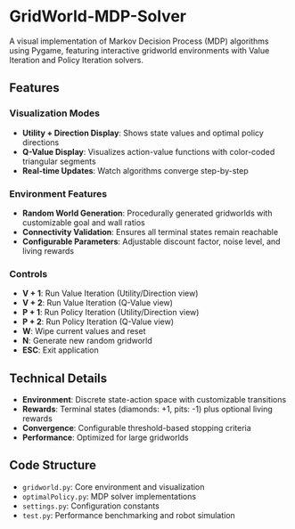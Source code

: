 # GridWorld-MDP-Solver
A visual implementation of Markov Decision Process (MDP) algorithms using Pygame, featuring interactive gridworld environments with Value Iteration and Policy Iteration solvers.

## Features

### Visualization Modes
- **Utility + Direction Display**: Shows state values and optimal policy directions
- **Q-Value Display**: Visualizes action-value functions with color-coded triangular segments
- **Real-time Updates**: Watch algorithms converge step-by-step

### Environment Features
- **Random World Generation**: Procedurally generated gridworlds with customizable goal and wall ratios
- **Connectivity Validation**: Ensures all terminal states remain reachable
- **Configurable Parameters**: Adjustable discount factor, noise level, and living rewards

### Controls
- **V + 1**: Run Value Iteration (Utility/Direction view)
- **V + 2**: Run Value Iteration (Q-Value view)
- **P + 1**: Run Policy Iteration (Utility/Direction view)
- **P + 2**: Run Policy Iteration (Q-Value view)
- **W**: Wipe current values and reset
- **N**: Generate new random gridworld
- **ESC**: Exit application

## Technical Details

- **Environment**: Discrete state-action space with customizable transitions
- **Rewards**: Terminal states (diamonds: +1, pits: -1) plus optional living rewards
- **Convergence**: Configurable threshold-based stopping criteria
- **Performance**: Optimized for large gridworlds

## Code Structure

- `gridworld.py`: Core environment and visualization
- `optimalPolicy.py`: MDP solver implementations
- `settings.py`: Configuration constants
- `test.py`: Performance benchmarking and robot simulation
